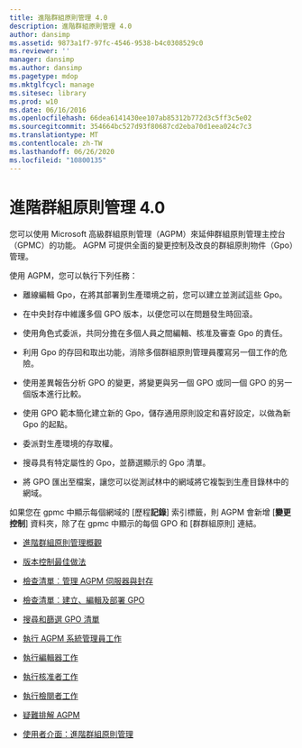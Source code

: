 ```yaml
---
title: 進階群組原則管理 4.0
description: 進階群組原則管理 4.0
author: dansimp
ms.assetid: 9873a1f7-97fc-4546-9538-b4c0308529c0
ms.reviewer: ''
manager: dansimp
ms.author: dansimp
ms.pagetype: mdop
ms.mktglfcycl: manage
ms.sitesec: library
ms.prod: w10
ms.date: 06/16/2016
ms.openlocfilehash: 66dea6141430ee107ab85312b772d3c5ff3c5e02
ms.sourcegitcommit: 354664bc527d93f80687cd2eba70d1eea024c7c3
ms.translationtype: MT
ms.contentlocale: zh-TW
ms.lasthandoff: 06/26/2020
ms.locfileid: "10800135"
---
```

# 進階群組原則管理 4.0


您可以使用 Microsoft 高級群組原則管理（AGPM）來延伸群組原則管理主控台（GPMC）的功能。 AGPM 可提供全面的變更控制及改良的群組原則物件（Gpo）管理。

使用 AGPM，您可以執行下列任務：

-   離線編輯 Gpo，在將其部署到生產環境之前，您可以建立並測試這些 Gpo。

-   在中央封存中維護多個 GPO 版本，以便您可以在問題發生時回滾。

-   使用角色式委派，共同分擔在多個人員之間編輯、核准及審查 Gpo 的責任。

-   利用 Gpo 的存回和取出功能，消除多個群組原則管理員覆寫另一個工作的危險。

-   使用差異報告分析 GPO 的變更，將變更與另一個 GPO 或同一個 GPO 的另一個版本進行比較。

-   使用 GPO 範本簡化建立新的 Gpo，儲存通用原則設定和喜好設定，以做為新 Gpo 的起點。

-   委派對生產環境的存取權。

-   搜尋具有特定屬性的 Gpo，並篩選顯示的 Gpo 清單。

-   將 GPO 匯出至檔案，讓您可以從測試林中的網域將它複製到生產目錄林中的網域。

如果您在 gpmc 中顯示每個網域的 [歷程**記錄**] 索引標籤，則 AGPM 會新增 [**變更控制**] 資料夾，除了在 gpmc 中顯示的每個 GPO 和 [群群組原則] 連結。

-   [進階群組原則管理概觀](overview-of-advanced-group-policy-management-agpm40.md)

-   [版本控制最佳做法](best-practices-for-version-control-agpm40.md)

-   [檢查清單︰管理 AGPM 伺服器與封存](checklist-administer-the-agpm-server-and-archive-agpm40.md)

-   [檢查清單︰建立、編輯及部署 GPO](checklist-create-edit-and-deploy-a-gpo-agpm40.md)

-   [搜尋和篩選 GPO 清單](search-and-filter-the-list-of-gpos.md)

-   [執行 AGPM 系統管理員工作](performing-agpm-administrator-tasks-agpm40.md)

-   [執行編輯器工作](performing-editor-tasks-agpm40.md)

-   [執行核准者工作](performing-approver-tasks-agpm40.md)

-   [執行檢閱者工作](performing-reviewer-tasks-agpm40.md)

-   [疑難排解 AGPM](troubleshooting-agpm-agpm40.md)

-   [使用者介面：進階群組原則管理](user-interface-advanced-group-policy-management-agpm40.md)

 

 





